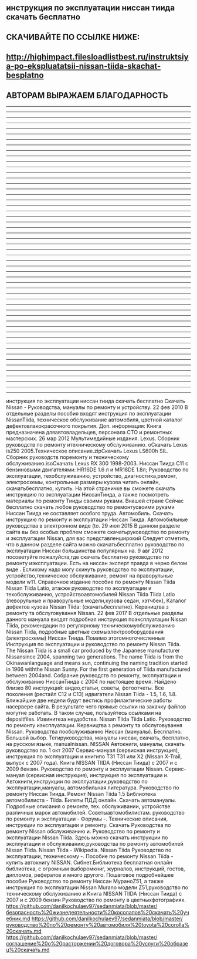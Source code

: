 инструкция по эксплуатации ниссан тиида скачать бесплатно
--------------------------------------------------
СКАЧИВАЙТЕ ПО ССЫЛКЕ НИЖЕ:
--------------------------------------------------
http://highimpact.filesloadlistbest.ru/instruktsiya-po-ekspluatatsii-nissan-tiida-skachat-besplatno
--------------------------------------------------
АВТОРАМ ВЫРАЖАЕМ БЛАГОДАРНОСТЬ
--------------------------------------------------
--------------------------------------------------
--------------------------------------------------
--------------------------------------------------
--------------------------------------------------
--------------------------------------------------
--------------------------------------------------
--------------------------------------------------
--------------------------------------------------
--------------------------------------------------
--------------------------------------------------
--------------------------------------------------
--------------------------------------------------
--------------------------------------------------
--------------------------------------------------
--------------------------------------------------
--------------------------------------------------
--------------------------------------------------
--------------------------------------------------
--------------------------------------------------
--------------------------------------------------
--------------------------------------------------
--------------------------------------------------
--------------------------------------------------
--------------------------------------------------
--------------------------------------------------
--------------------------------------------------
--------------------------------------------------
--------------------------------------------------
--------------------------------------------------
--------------------------------------------------
--------------------------------------------------
--------------------------------------------------
--------------------------------------------------
--------------------------------------------------
--------------------------------------------------
--------------------------------------------------
--------------------------------------------------
--------------------------------------------------
--------------------------------------------------
--------------------------------------------------
--------------------------------------------------
--------------------------------------------------
--------------------------------------------------
--------------------------------------------------
--------------------------------------------------
--------------------------------------------------
--------------------------------------------------
--------------------------------------------------
--------------------------------------------------
--------------------------------------------------
--------------------------------------------------
--------------------------------------------------
--------------------------------------------------
инструкция по эксплуатации ниссан тиида скачать бесплатно Скачать Nissan - Руководства, мануалы по ремонту и устройству. 22 фев 2010  В отдельные разделы пособия входят инструкция по эксплуатации NissanTiida, техническое обслуживание автомобиля, цветной каталог дефектовлакокрасочного покрытия. Доп. информация: Книга предназначена дляавтовладельцев, персонала СТО и ремонтных мастерских. 26 мар 2012  Мультимедийные издания. Lexus. Сборник руководств по ремонту итехническому обслуживанию. oСкачать Lexus is250 2005.Техническое описание.zipСкачать Lexus LS600h SIL. Сборник руководств поремонту и техническому обслуживанию.isoСкачать Lexus RX 300 1998-2003. Ниссан Тиида C11 с бензиновыми двигателями: HR16DE 1.6 л и MR18DE 1.8л; Руководство по эксплуатации, техобслуживанию, устройство, диагностика,ремонт, электросхемы, контрольные размеры кузова читать онлайн, скачатьбесплатно, купить. На этой страничке вы сможете скачать инструкцию по эксплуатации НиссанТиида, а также посмотреть материалы по ремонту Тииды своими руками. Внашей стране  Сейчас бесплатно скачать любое руководство по ремонтусвоими руками Ниссан Тиида не составляет особого труда. Автомобиль. Скачать инструкцию по ремонту и эксплуатации Ниссан Тиида. Автомобильные руководства в электронном виде (to. 29 июл 2015  В данном разделе сайта вы без особых проблем сможете скачатьруководство по ремонту и эксплуатации Nissan, для вас представленширокий  Следует отметить, что в данном разделе сайта можно скачатьбесплатно руководство по эксплуатации Ниссан большинства популярных на. 9 авг 2012  посоветуйте пожалуйста,где скачать бесплатно руководство по ремонту иэксплуатации.  Есть на ниссан эксперт правда в черно белом виде .  Есликому надо могу скинуть руководство по эксплуатации, устройство,техническое обслуживание, ремонт на праворульные модели w11. Справочное издание пособие по ремонту Nissan Tiida  Nissan Tiida Latio, атакже руководство по эксплуатации и техобслуживанию, устройствоавтомобилей Nissan Tiida  Tiida Latio (леворульные и праворульные модели,кузова седан, хэтчбек),  Каталог дефектов кузова Nissan Tiida: (скачатьбесплатно). Кервництва з ремонту та обслуговування Nissan. 22 фев 2017  В отдельные разделы данного мануала входят подробная инструкция поэксплуатации Nissan Tiida, рекомендации по регулярному техническомуобслуживанию Nissan Tiida, подробные цветные схемыэлектрооборудования (электросхемы) Ниссан Тиида. Помимо этогомногочисленные
Инструкция по эксплуатации и руководство по ремонту Nissan Tiida. The Nissan Tiida is a small car produced by the Japanese manufacturer Nissansince 2004, spanning two generations. The name Tiida is from the Okinawanlanguage and means sun, continuing the naming tradition started in 1966 withthe Nissan Sunny. For the first generation of Tiida manufactured between 2004and. Собрание руководств по ремонту, эксплуатации и обслуживанию НиссанТиида с 2004 по настоящее время. Найдено близко 80 инструкций: видео,статьи, советы, фотоотчеты. Все поколения (рестайл С12 и С13) идвигатели Nissan Tiida - 1.5, 1.6, 1.8. Ближайшие две недели будут вестись профилактические работы насервере сайта. В результате чего прямые ссылки на закачку файлов могутне работать. В таком случае, пользуйтесь ссылками на depositfiles. Извинитеза неудобства. Nissan Tiida  Tiida Latio. Руководство по ремонту иэксплуатации. Кервництва з ремонту та обслуговування Nissan. Руководства пообслуживанию Ниссан (мануалы). Бесплатно. Большой выбор. Тегируководства, мануалы ниссан, скачать, бесплатно, на русском языке, manualnissan. NISSAN  Автокниги, мануалы, скачать руководство по. 1 окт 2007  Сервис-мануал (сервисная инструкция), инструкция по эксплуатации и книгипо Т31 Т31 или Х2 (Nissan X-Trail, выпуск с 2007 года). Книга NISSAN TIIDA (Ниссан Тиида) с 2007 и с 2009 бензин. Руководство по ремонту и эксплуатации Nissan. Сервис-мануал (сервисная инструкция), инструкция по эксплуатации и. Автокниги,инструкции по эксплуатации,руководство по эксплуатации,мануалы, автомобильная литература. Руководство по ремонту Ниссан Тиида. Ремонт Nissan Tiida 1.5
Библиотека автомобилиста - Tiida. Билеты ПДД онлайн. Скачать автомануалы. Подробные описания о ремонте, тех. обслуживании, устройстве различных марок автомобилей. Советыавтомобилистам. руководство по ремонту и эксплуатации - Форумы -. Технические описания, инструкции по эксплуатации и ремонту. Скачать Руководства по ремонту Nissan обслуживанию и. Руководство по ремонту и эксплуатации Nissan Tiida. Здесь можно скачать инструкции по эксплуатации и обслуживанию,руководства по ремонту автомобилей Nissan Tiida. Nissan Tiida - Wikipedia. Nissan Tiida Руководство по эксплуатации, техническому  -. Пособие по ремонту Nissan Tiida - купить автокнигу NISSAN. Сибнет.Библиотека  бесплатная онлайн библиотека, с огромным выборомкниг, журналов, инструкций, гостов, дипломов, рефератов и много другого. Пошаговое подробнейшее пособие Руководство по ремонту Ниссан МураноZ51, а также инструкция по эксплуатации Nissan Murano модели Z51,руководство по техническому обслуживанию и  Книга NISSAN TIIDA (Ниссан Тиида) с 2007 и с 2009 бензин Руководство по ремонту в цветныхфотографиях.
https://github.com/danilkochulaev97/sedanmiata/blob/master/безопасность%20жизнедеятельности%20косолапов%20скачать%20учебник.md
https://github.com/danilkochulaev97/sedanmiata/blob/master/руководство%20по%20ремонту%20автомобиля%20toyota%20corolla%20скачать.md
https://github.com/danilkochulaev97/sedanmiata/blob/master/соглашение%20о%20расторжении%20договора%20услуги%20образец%20скачать.md